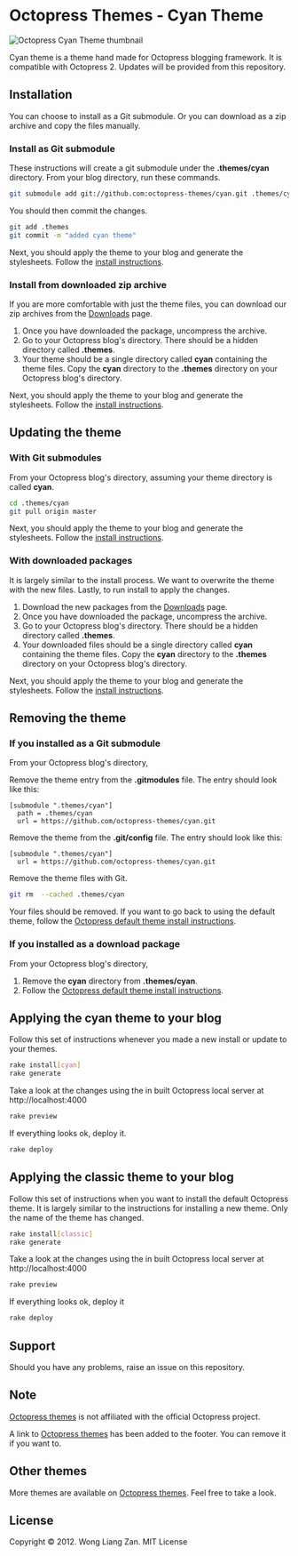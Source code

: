 # Octopress Themes - Cyan Theme

![Octopress Cyan Theme thumbnail](https://s3.amazonaws.com/static.liangzan.net/cyan-thumbnail.png)

Cyan theme is a theme hand made for Octopress blogging framework. It is compatible with Octopress 2. Updates will be provided from this repository.

## Installation

You can choose to install as a Git submodule. Or you can download as a zip archive and copy the files manually.

### Install as Git submodule

These instructions will create a git submodule under the __.themes/cyan__ directory. From your blog directory, run these commands.

``` sh
git submodule add git://github.com:octopress-themes/cyan.git .themes/cyan
```

You should then commit the changes.

``` sh
git add .themes
git commit -m "added cyan theme"
```

Next, you should apply the theme to your blog and generate the stylesheets. Follow the [install instructions](#applying-the-cyan-theme-to-your-blog).

### Install from downloaded zip archive

If you are more comfortable with just the theme files, you can download our zip archives from the [Downloads](https://github.com/octopress-themes/cyan/downloads) page.

1. Once you have downloaded the package, uncompress the archive.
2. Go to your Octopress blog's directory. There should be a hidden directory called __.themes__.
3. Your theme should be a single directory called __cyan__ containing the theme files. Copy the __cyan__ directory to the __.themes__ directory on your Octopress blog's directory.

Next, you should apply the theme to your blog and generate the stylesheets. Follow the [install instructions](#applying-the-cyan-theme-to-your-blog).

## Updating the theme

### With Git submodules

From your Octopress blog's directory, assuming your theme directory is called __cyan__.

``` sh
cd .themes/cyan
git pull origin master
```

Next, you should apply the theme to your blog and generate the stylesheets. Follow the [install instructions](#applying-the-cyan-theme-to-your-blog).

### With downloaded packages

It is largely similar to the install process. We want to overwrite the theme with the new files. Lastly, to run install to apply the changes.

1. Download the new packages from the [Downloads](https://github.com/octopress-themes/cyan/downloads) page.
2. Once you have downloaded the package, uncompress the archive.
3. Go to your Octopress blog's directory. There should be a hidden directory called __.themes__.
4. Your downloaded files should be a single directory called __cyan__ containing the theme files. Copy the __cyan__ directory to the __.themes__ directory on your Octopress blog's directory.

Next, you should apply the theme to your blog and generate the stylesheets. Follow the [install instructions](#applying-the-cyan-theme-to-your-blog).

## Removing the theme

### If you installed as a Git submodule

From your Octopress blog's directory,

Remove the theme entry from the __.gitmodules__ file. The entry should look like this:
```
[submodule ".themes/cyan"]
  path = .themes/cyan
  url = https://github.com/octopress-themes/cyan.git
```

Remove the theme from the __.git/config__ file. The entry should look like this:
```
[submodule ".themes/cyan"]
  url = https://github.com/octopress-themes/cyan.git
```

Remove the theme files with Git.
``` sh
git rm  --cached .themes/cyan
```

Your files should be removed. If you want to go back to using the default theme, follow the [Octopress default theme install instructions](#applying-the-cyan-theme-to-your-blog).

### If you installed as a download package

From your Octopress blog's directory,

1. Remove the __cyan__ directory from __.themes/cyan__.
2. Follow the [Octopress default theme install instructions](#applying-the-cyantheme-to-your-blog).

## Applying the cyan theme to your blog

Follow this set of instructions whenever you made a new install or update to your themes.

``` sh
rake install[cyan]
rake generate
```

Take a look at the changes using the in built Octopress local server at http://localhost:4000

``` sh
rake preview
```

If everything looks ok, deploy it.

``` sh
rake deploy
```

## Applying the classic theme to your blog

Follow this set of instructions when you want to install the default Octopress theme. It is largely similar to the instructions for installing a new theme. Only the name of the theme has changed.

``` sh
rake install[classic]
rake generate
```

Take a look at the changes using the in built Octopress local server at http://localhost:4000

``` sh
rake preview
```

If everything looks ok, deploy it

``` sh
rake deploy
```

## Support

Should you have any problems, raise an issue on this repository.

## Note

[Octopress themes](http://octopressthemes.com) is not affiliated with the official Octopress project.

A link to [Octopress themes](http://octopressthemes.com) has been added to the footer. You can remove it if you want to.

## Other themes

More themes are available on [Octopress themes](http://octopressthemes.com). Feel free to take a look.

## License

Copyright &copy; 2012. Wong Liang Zan. MIT License
